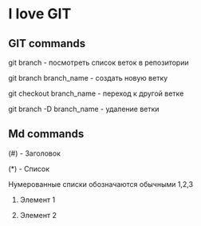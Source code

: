 # I love GIT

## GIT commands

git branch - посмотреть список веток в репозитории

git branch branch_name - создать новую ветку

git checkout branch_name - переход к другой ветке

git branch -D branch_name - удаление ветки

## Md commands

(#) - Заголовок 

(*) - Список

Нумерованные списки обозначаются обычными 1,2,3

1. Элемент 1

2. Элемент 2